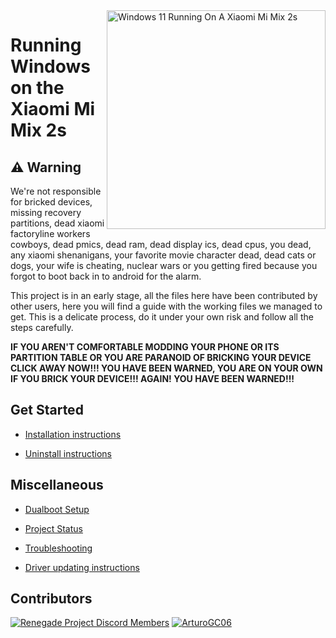 <img align="right" src="https://github.com/PhucHauDeveloper/Port-Windows-11-Xiaomi-Mi-Mix-2s/blob/b71fde07677d753897aa44eaec1914f54c57cede/guide/png/Xiaomi%20Mi%20Mix%202s%20Windows.png?raw=true" width="350" alt="Windows 11 Running On A Xiaomi Mi Mix 2s">


# Running Windows on the Xiaomi Mi Mix 2s

## ⚠️ Warning

We're not responsible for bricked devices, missing recovery partitions, dead xiaomi factoryline workers cowboys, dead pmics, dead ram, dead display ics, dead cpus, you dead, any xiaomi shenanigans, your favorite movie character dead, dead cats or dogs, your wife is cheating, nuclear wars or you getting fired because you forgot to boot back in to android for the alarm.

This project is in an early stage, all the files here have been contributed by other users, here you will find a guide with the working files we managed to get. This is a delicate process, do it under your own risk and follow all the steps carefully.

**IF YOU AREN'T COMFORTABLE MODDING YOUR PHONE OR ITS PARTITION TABLE OR YOU ARE PARANOID OF BRICKING YOUR DEVICE CLICK AWAY NOW!!! YOU HAVE BEEN WARNED, YOU ARE ON YOUR OWN IF YOU BRICK YOUR DEVICE!!! AGAIN! YOU HAVE BEEN WARNED!!!**


## Get Started

- [Installation instructions](guide/install-selection.md)

- [Uninstall instructions](guide/uninstall-selection.md)


## Miscellaneous

- [Dualboot Setup](guide/dualboot-selection.md)

- [Project Status](guide/status-selection.md)

- [Troubleshooting](guide/troubleshooting-selection.md)

- [Driver updating instructions](guide/driver-updating-selection.md)

## Contributors


[<img alt="Renegade Project Discord Members" src="https://images.weserv.nl/?url=https://cdn.discordapp.com/icons/736563593058713690/68f67bfddf4390b11effc99917b16338.webp?size=256&w=45&fit=cover&mask=circle&maxage=7d" />](https://discord.gg/XXBWfag)
[<img alt="ArturoGC06" src="https://images.weserv.nl/?url=https://avatars.githubusercontent.com/u/58414694?v=4&w=45&fit=cover&mask=circle&maxage=7d" />](https://github.com/kmille36)
